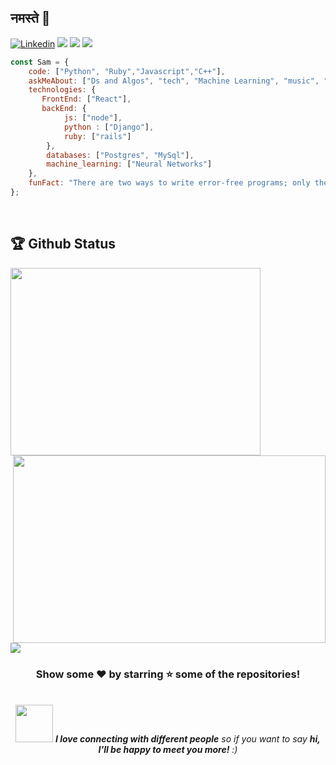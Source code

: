 ## नमस्ते 🙏
[![Linkedin](https://img.shields.io/badge/-LinkedIn-222222?style=flat-square&logo=Linkedin&logoColor=white&link=https://www.linkedin.com/in/01naveenv/)](https://www.linkedin.com/in/yug-gurnani-2595121aa/)
[![](https://img.shields.io/badge/GeeksforGeeks-yuggurnani-darkgreen)](https://auth.geeksforgeeks.org/user/yuggurnani091/practice/)
[![](https://img.shields.io/badge/Hackerrank-yuggurnani-white)](https://www.hackerrank.com/yug_gurnani091/)
[![](https://img.shields.io/badge/Gmail-yug.gurnani091@gmail.com-red)](https://mail.google.com/mail/u/0/?tab=km#inbox)

```javascript
const Sam = {
    code: ["Python", "Ruby","Javascript","C++"],
    askMeAbout: ["Ds and Algos", "tech", "Machine Learning", "music", "Rails", "Fitness"],
    technologies: {
       FrontEnd: ["React"],
       backEnd: {
            js: ["node"],
            python : ["Django"],
            ruby: ["rails"]
        },
        databases: ["Postgres", "MySql"],
        machine_learning: ["Neural Networks"]
    },
    funFact: "There are two ways to write error-free programs; only the third one works"
};
```
<br >

## 🏆 Github Status

<p align="left">
<img height="300px" width="400px" src="https://github-readme-stats.vercel.app/api/top-langs/?username=Yug-gurnani&theme=synthwave">
<img align="right" height="300px" width="500px" src="https://github-readme-streak-stats.herokuapp.com/?user=Yug-gurnani&theme=synthwave">
</p>
<img src="https://activity-graph.herokuapp.com/graph?username=Yug-gurnani&bg_color=2B213A&color=E5289E&line=DA5B0B&point=E1E8EB">
<div align="center">

### Show some ❤️ by starring ⭐ some of the repositories!



<br />
<img src="https://media.giphy.com/media/LnQjpWaON8nhr21vNW/giphy.gif" width="60"> <em><b>I love connecting with different people</b> so if you want to say <b>hi, I'll be happy to meet you more!</b> :)</em>
